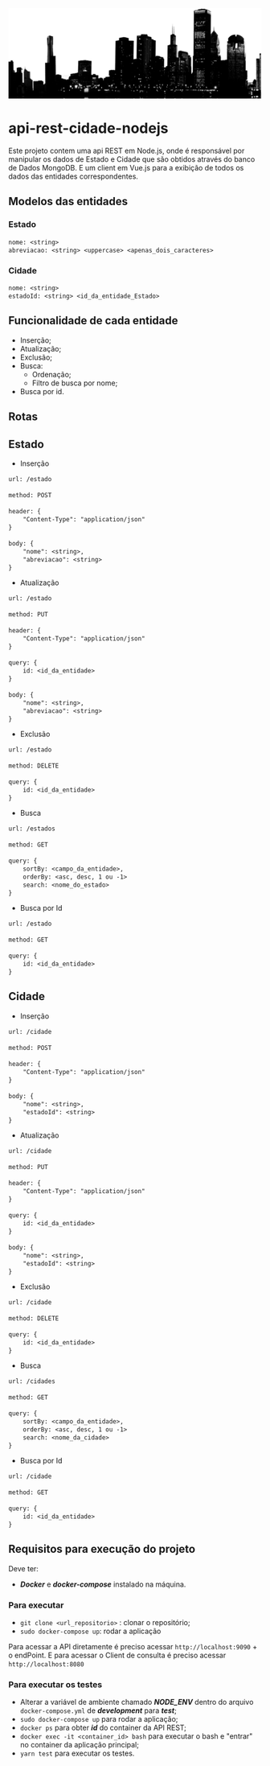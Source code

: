 ![CHICAGO](/docs/black-chicago-city.png?raw=true "dark Chicago")
# api-rest-cidade-nodejs

Este projeto contem uma api REST em Node.js, onde é responsável por manipular os dados de Estado e Cidade que são obtidos através do banco de Dados MongoDB. E um client em Vue.js para a exibição de todos os dados das entidades correspondentes.

## **Modelos das entidades**

### Estado

```
nome: <string>
abreviacao: <string> <uppercase> <apenas_dois_caracteres>
```

### Cidade

```
nome: <string>
estadoId: <string> <id_da_entidade_Estado>
```

## **Funcionalidade de cada entidade**

- Inserção;
- Atualização;
- Exclusão;
- Busca:
    - Ordenação;
    - Filtro de busca por nome;
- Busca por id.

## **Rotas**

## Estado

- Inserção

```
url: /estado

method: POST

header: {
    "Content-Type": "application/json"
}

body: {
    "nome": <string>,
    "abreviacao": <string>
}
```

- Atualização

```
url: /estado

method: PUT

header: {
    "Content-Type": "application/json"
}

query: {
    id: <id_da_entidade>
}

body: {
    "nome": <string>,
    "abreviacao": <string>
}
```

- Exclusão

```
url: /estado

method: DELETE

query: {
    id: <id_da_entidade>
}
```

- Busca

```
url: /estados

method: GET

query: {
    sortBy: <campo_da_entidade>,
    orderBy: <asc, desc, 1 ou -1>
    search: <nome_do_estado>
}
```

- Busca por Id

```
url: /estado

method: GET

query: {
    id: <id_da_entidade>
}
```

## Cidade

- Inserção

```
url: /cidade

method: POST

header: {
    "Content-Type": "application/json"
}

body: {
    "nome": <string>,
    "estadoId": <string>
}
```

- Atualização

```
url: /cidade

method: PUT

header: {
    "Content-Type": "application/json"
}

query: {
    id: <id_da_entidade>
}

body: {
    "nome": <string>,
    "estadoId": <string>
}
```

- Exclusão

```
url: /cidade

method: DELETE

query: {
    id: <id_da_entidade>
}
```

- Busca

```
url: /cidades

method: GET

query: {
    sortBy: <campo_da_entidade>,
    orderBy: <asc, desc, 1 ou -1>
    search: <nome_da_cidade>
}
```

- Busca por Id

```
url: /cidade

method: GET

query: {
    id: <id_da_entidade>
}
```

## **Requisitos para execução do projeto**

Deve ter:
- ***Docker*** e ***docker-compose*** instalado na máquina.

### Para executar

- ```git clone <url_repositorio>``` : clonar o repositório;
- ```sudo docker-compose up```: rodar a aplicação

Para acessar a API diretamente é preciso acessar ```http://localhost:9090``` + o endPoint. E para acessar o Client de consulta é preciso acessar ```http://localhost:8080```

### Para executar os testes

- Alterar a variável de ambiente chamado ***NODE_ENV*** dentro do arquivo ```docker-compose.yml``` de ***development*** para ***test***;
- ```sudo docker-compose up``` para rodar a aplicação;
- ```docker ps``` para obter ***id*** do container da API REST;
- ```docker exec -it <container_id> bash``` para executar o bash e "entrar" no container da aplicação principal;
- ```yarn test``` para executar os testes.
